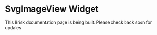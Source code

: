 # SvgImageView Widget  
  
This Brisk documentation page is being built. Please check back soon for updates 
